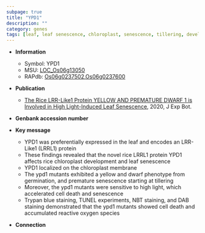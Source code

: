 ```yaml
---
subpage: true
title: "YPD1"
description: ""
category: genes
tags: [leaf, leaf senescence, chloroplast, senescence, tillering, development, cell death, dwarf, chloroplast development, reactive oxygen species]
---
```


* **Information**  
    + Symbol: YPD1  
    + MSU: [LOC_Os06g13050](http://rice.plantbiology.msu.edu/cgi-bin/ORF_infopage.cgi?orf=LOC_Os06g13050)  
    + RAPdb: [Os06g0237502](http://rapdb.dna.affrc.go.jp/viewer/gbrowse_details/irgsp1?name=Os06g0237502),[Os06g0237600](http://rapdb.dna.affrc.go.jp/viewer/gbrowse_details/irgsp1?name=Os06g0237600)  

* **Publication**  
    + [The Rice LRR-Like1 Protein YELLOW AND PREMATURE DWARF 1 is Involved in High Light-Induced Leaf Senescence](http://www.ncbi.nlm.nih.gov/pubmed?term=The+Rice+LRR-Like1+Protein+YELLOW+AND+PREMATURE+DWARF+1+is+Involved+in+High+Light-Induced+Leaf+Senescence%5BTitle%5D), 2020, J Exp Bot.

* **Genbank accession number**  

* **Key message**  
    + YPD1 was preferentially expressed in the leaf and encodes an LRR-Like1 (LRRL1) protein
    + These findings revealed that the novel rice LRRL1 protein YPD1 affects rice chloroplast development and leaf senescence
    + YPD1 localized on the chloroplast membrane
    + The ypd1 mutants exhibited a yellow and dwarf phenotype from germination, and premature senescence starting at tillering
    + Moreover, the ypd1 mutants were sensitive to high light, which accelerated cell death and senescence
    + Trypan blue staining, TUNEL experiments, NBT staining, and DAB staining demonstrated that the ypd1 mutants showed cell death and accumulated reactive oxygen species

* **Connection**  



